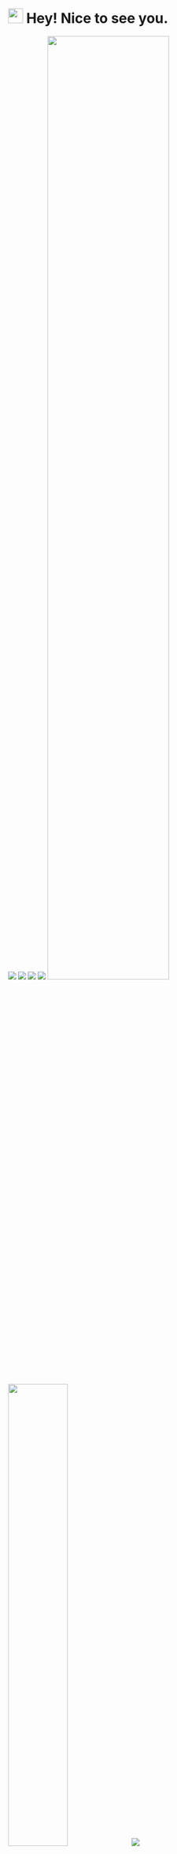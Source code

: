 <h1><img src="https://emojis.slackmojis.com/emojis/images/1531849430/4246/blob-sunglasses.gif?1531849430" width="30"/> Hey! Nice to see you.</h1>
<a href="https://web.facebook.com/nabil.bima.7/" alt=""><img src="https://img.shields.io/badge/-Nabil Aba-1877F2?style=flat-square&logo=facebook&logoColor=white"/></a>
<a href="https://instagram.com/nabilaba" alt=""><img src="https://img.shields.io/badge/-@nabilaba-E4405F?style=flat-square&logo=instagram&logoColor=white"/></a>
<a href="https://www.linkedin.com/in/nabilaba/" alt=""><img src="https://img.shields.io/badge/-nabilaba-0077B5?style=flat-square&logo=linkedin&logoColor=white"/></a>
<a href="mailto:nabilazizbimaanggita@gmail.com" alt=""><img src="https://img.shields.io/badge/-nabilazizbimaanggita@gmail.com-D14836?style=flat-square&logo=Gmail&logoColor=white"/></a>

<!--
**nabilaba/nabilaba** is a ✨ _special_ ✨ repository because its `README.md` (this file) appears on your GitHub profile.

Here are some ideas to get you started:

- 🔭 I’m currently working on ...
- 🌱 I’m currently learning ...
- 👯 I’m looking to collaborate on ...
- 🤔 I’m looking for help with ...
- 💬 Ask me about ...
- 📫 How to reach me: ...
- 😄 Pronouns: ...
- ⚡ Fun fact: ...
-->
  <img src="https://github-readme-stats.vercel.app/api?username=nabilaba&layout=compact&theme=github_dark&hide_border=true&hide=stars,issues&show_icons=true&custom_title=Stats" style="width: 70%;" />
  
<div>
  <img src="https://github-readme-stats.vercel.app/api/top-langs/?username=nabilaba&layout=compact&theme=github_dark&hide_border=true&custom_title=Languages" style="width: 49%;" />
  <img src="https://github.com/mscoutermarsh/mscoutermarsh/blob/master/teeter.gif?raw=true"/>
</div>

  <img src="https://activity-graph.herokuapp.com/graph?username=nabilaba&theme=minimal&bg_color=00000000&hide_border=true&color=fff&hide_title=true" style="width: 100%;" />
